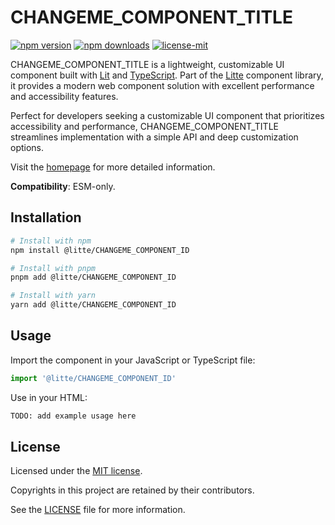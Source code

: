 # CHANGEME_COMPONENT_TITLE

[![npm version](https://img.shields.io/npm/v/@litte/CHANGEME_COMPONENT_ID)](https://www.npmjs.com/package/@litte/CHANGEME_COMPONENT_ID)
[![npm downloads](https://img.shields.io/npm/dm/@litte/CHANGEME_COMPONENT_ID)](https://www.npmjs.com/package/@litte/CHANGEME_COMPONENT_ID)
[![license-mit](https://img.shields.io/badge/License-MIT-greens.svg)][license-mit]

CHANGEME_COMPONENT_TITLE is a lightweight, customizable UI component built with [Lit][lit]
and [TypeScript][typescript]. Part of the [Litte][litte-homepage] component library,
it provides a modern web component solution with excellent performance and
accessibility features.

Perfect for developers seeking a customizable UI component that prioritizes accessibility and performance,
CHANGEME_COMPONENT_TITLE streamlines implementation with a simple API and deep customization options.

Visit the [homepage][litte-homepage] for more detailed information.

**Compatibility**: ESM-only.

## Installation

```sh
# Install with npm
npm install @litte/CHANGEME_COMPONENT_ID

# Install with pnpm
pnpm add @litte/CHANGEME_COMPONENT_ID

# Install with yarn
yarn add @litte/CHANGEME_COMPONENT_ID
```

## Usage

Import the component in your JavaScript or TypeScript file:

```ts
import '@litte/CHANGEME_COMPONENT_ID'
```

Use in your HTML:

```html
TODO: add example usage here
```

## License

Licensed under the [MIT license][license-mit].

Copyrights in this project are retained by their contributors.

See the [LICENSE][license-mit] file for more information.

[litte-homepage]: https://litte.dev
[license-mit]: https://github.com/riipandi/litte/blob/main/LICENSE
[typescript]: https://www.typescriptlang.org
[lit]: https://lit.dev
